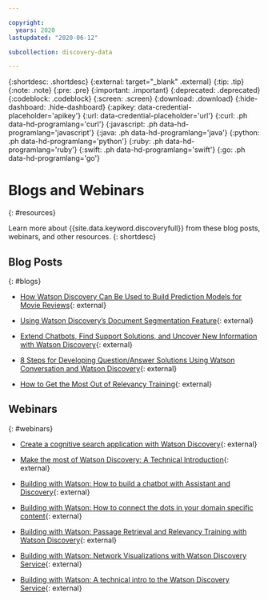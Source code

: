 ```yaml
---

copyright:
  years: 2020
lastupdated: "2020-06-12"

subcollection: discovery-data

---
```


{:shortdesc: .shortdesc}
{:external: target="_blank" .external}
{:tip: .tip}
{:note: .note}
{:pre: .pre}
{:important: .important}
{:deprecated: .deprecated}
{:codeblock: .codeblock}
{:screen: .screen}
{:download: .download}
{:hide-dashboard: .hide-dashboard}
{:apikey: data-credential-placeholder='apikey'} 
{:url: data-credential-placeholder='url'}
{:curl: .ph data-hd-programlang='curl'}
{:javascript: .ph data-hd-programlang='javascript'}
{:java: .ph data-hd-programlang='java'}
{:python: .ph data-hd-programlang='python'}
{:ruby: .ph data-hd-programlang='ruby'}
{:swift: .ph data-hd-programlang='swift'}
{:go: .ph data-hd-programlang='go'}

# Blogs and Webinars
{: #resources}

Learn more about {{site.data.keyword.discoveryfull}} from these blog posts, webinars, and other resources.
{: shortdesc}

## Blog Posts
{: #blogs}

- [How Watson Discovery Can Be Used to Build Prediction Models for Movie Reviews](https://www.topcoder.com/blog/how-ibm-discovery-can-be-used-to-build-prediction-models-for-movie-reviews/){: external}

- [Using Watson Discovery’s Document Segmentation Feature](https://medium.com/ibm-watson/using-ibm-watson-discoverys-new-document-segmentation-feature-7a58b44d32c2){: external}

- [Extend Chatbots, Find Support Solutions, and Uncover New Information with Watson Discovery](https://developer.ibm.com/dwblog/2018/watson-discovery-customer-support/){: external}

- [8 Steps for Developing Question/Answer Solutions Using Watson Conversation and Watson Discovery](https://developer.ibm.com/dwblog/2017/best-practices-developing-question-answer-solutions-watson-conversation-discovery/){: external}

- [How to Get the Most Out of Relevancy Training](https://developer.ibm.com/dwblog/2017/get-relevancy-training/){: external}

## Webinars
{: #webinars}

- [Create a cognitive search application with Watson Discovery](https://www.youtube.com/watch?v=rlWvyV7vGc8&feature=youtu.be){: external}

- [Make the most of Watson Discovery: A Technical Introduction](https://www.youtube.com/watch?v=icg-FrywTbk&feature=youtu.be){: external}

- [Building with Watson: How to build a chatbot with Assistant and Discovery](https://www.youtube.com/watch?v=0zMM0lfIdnI&list=PLZDyxLlNKRY_GJskIreh9sQgExJ4z8oZO&index=7&t=0s){: external}

- [Building with Watson: How to connect the dots in your domain specific content](https://www.youtube.com/watch?v=iZcO0pAHYlE&list=PLZDyxLlNKRY_GJskIreh9sQgExJ4z8oZO&index=8&t=0s){: external}

- [Building with Watson: Passage Retrieval and Relevancy Training with Watson Discovery](https://www.youtube.com/watch?v=8BiuQKPQZJk&list=PLZDyxLlNKRY_GJskIreh9sQgExJ4z8oZO&index=9&t=0s){: external}

- [Building with Watson: Network Visualizations with Watson Discovery Service](https://www.youtube.com/watch?v=pcNwV9prfmY&list=PLZDyxLlNKRY_GJskIreh9sQgExJ4z8oZO&index=10&t=0s){: external}

- [Building with Watson: A technical intro to the Watson Discovery Service](https://www.youtube.com/watch?v=FikHwoJ6_FE&list=PLZDyxLlNKRY_GJskIreh9sQgExJ4z8oZO&index=11&t=417s){: external}